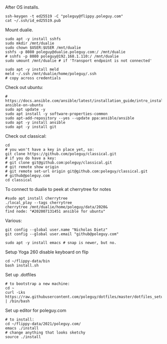 After OS installs.

    ssh-keygen -t ed25519 -C "poleguy@flippy.poleguy.com"
    cat ~/.ssh/id_ed25519.pub 

Mount dualie.

    sudo apt -y install sshfs
    sudo mkdir /mnt/dualie
    sudo chown $USER:$USER /mnt/dualie
    sshfs -p 8080 poleguy@dualie.poleguy.com:/ /mnt/dualie
    # sshfs -p 8080 poleguy@192.168.1.110:/ /mnt/dualie
    sudo umount /mnt/dualie # if 'Transport endpoint is not connected'
    
    sudo apt -y install meld
    meld ~/.ssh /mnt/dualie/home/poleguy/.ssh
    # copy across credentials

Check out ubuntu:

    # https://docs.ansible.com/ansible/latest/installation_guide/intro_installation.html#installing-ansible-on-ubuntu
    sudo apt update -y
    sudo apt install -y software-properties-common
    sudo apt-add-repository --yes --update ppa:ansible/ansible
    sudo apt -y install ansible
    sudo apt -y install git

Check out classical:
  
    cd
    # you won't have a key in place yet, so:
    git clone https://github.com/poleguy/classical.git
    # if you do have a key:
    # git clone git@github.com:poleguy/classical.git
    # git remote show origin
    # git remote set-url origin git@github.com:poleguy/classical.git
    # github@poleguy.com
    cd classical

To connect to dualie to peek at cherrytree for notes

    #sudo apt install cherrytree
    ./local_play --tags cherrytree
    cherrytree /mnt/dualie/home/poleguy/data/2020&
    find node: "#202007131451 ansible for ubuntu"

Various:
    
    git config --global user.name "Nicholas Dietz"
    git config --global user.email "github@poleguy.com"

    sudo apt -y install emacs # snap is newer, but no.
    
Setup Yoga 260 disable keyboard on flip

    cd ~/flippy-data/bin
    bash install.sh
    
Set up .dotfiles

    # to bootstrap a new machine:
    cd ~
    curl -Lks https://raw.githubusercontent.com/poleguy/dotfiles/master/dotfiles_setup | /bin/bash

Set up editor for poleguy.com

    # to install:
    cd ~/flippy-data/2021/poleguy.com/
    emacs ./install
    # change anything that looks sketchy
    source ./install
    
    
